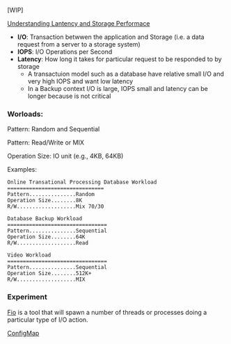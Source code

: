 [WIP]

[Understanding Lantency and Storage Performace](http://louwrentius.com/understanding-iops-latency-and-storage-performance.html)

* **I/O**: Transaction betwwen the application and Storage (i.e. a data request from a server to a storage system)
* **IOPS**: I/O Operations per Second   
* **Latency**: How long it takes for particular request to be responded to by storage
    * A transactuion model such as a database have relative small I/O and very high IOPS and want low latency
    * In a Backup  context I/O is large, IOPS small and latency can be longer because is not critical  


### Worloads: 

Pattern:  Random and Sequential

Pattern:  Read/Write or MIX

Operation Size: IO unit (e.g., 4KB, 64KB)

Examples:
```
Online Transational Processing Database Workload
===============================
Pattern...............Random
Operation Size........8K
R/W...................Mix 70/30
```

```
Database Backup Workload
================================
Pattern...............Sequential
Operation Size........64K
R/W...................Read
```

```
Video Workload
================================
Pattern...............Sequential
Operation Size........512K+
R/W...................MIX
```


### Experiment

[Fio](https://linux.die.net/man/1/fio) is a tool that will spawn a number of threads or processes doing a particular type of I/O action.

[ConfigMap](/manifests/kubernetes/configmap.yaml)
